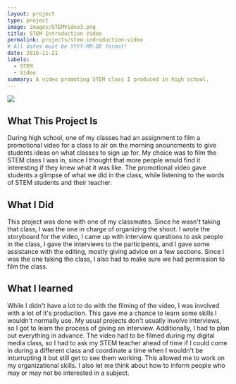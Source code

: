 ```yaml
---
layout: project
type: project
image: images/STEMVideo3.png
title: STEM Introduction Video
permalink: projects/stem-indroduction-video
# All dates must be YYYY-MM-DD format!
date: 2016-11-21
labels:
  - STEM
  - Video
summary: A video promoting STEM class I produced in high school.
---
```


<img class="ui image" src="{{ site.baseurl }}/images/cotton-header.png">

## What This Project Is

During high school, one of my classes had an assignment to film a promotional video for a class to air on the morning anouncments to give students ideas on what classes to sign up for. My choice was to film the STEM class I was in, since I thought that more people would find it interesting if they knew what it was like. The promotional video gave students a glimpse of what we did in the class, while listening to the words of STEM students and their teacher.

## What I Did

This project was done with one of my classmates. Since he wasn't taking that class, I was the one in charge of organizing the shoot. I wrote the storyboard for the video, I came up with interview questions to ask people in the class, I gave the interviews to the participents, and I gave some assistance with the editing, mostly giving advice on a few sections. Since I was the one taking the class, I also had to make sure we had permission to film the class.

## What I learned

While I didn't have a lot to do with the filming of the video, I was involved with a lot of it's production. This gave me a chance to learn some skills I wouldn't normally use. My usual projects don't usually involve interviews, so I got to learn the process of giving an interview. Additionally, I had to plan out everything in advance. The video had to be filmed during my digital media class, so I had to ask my STEM teacher ahead of time if I could come in during a different class and coordinate a time when I wouldn't be inturrupting it but still get to see them working. This allowed me to work on my organizational skills. I also let me think about how to inform people who may or may not be interested in a subject.
